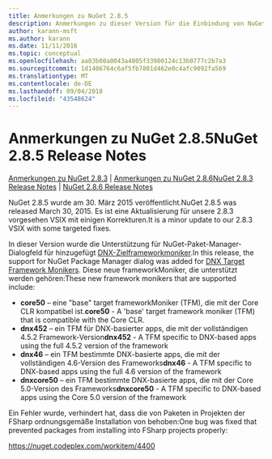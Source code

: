 ```yaml
---
title: Anmerkungen zu NuGet 2.8.5
description: Anmerkungen zu dieser Version für die Einbindung von NuGet 2.8.5 bekannte Probleme, Fehlerkorrekturen, hinzugefügter Features und DCRs.
author: karann-msft
ms.author: karann
ms.date: 11/11/2016
ms.topic: conceptual
ms.openlocfilehash: aa03b00a0043a4805f33900124c13b0777c2b7a3
ms.sourcegitcommit: 1d1406764c6af5fb7801d462e0c4afc9092fa569
ms.translationtype: MT
ms.contentlocale: de-DE
ms.lasthandoff: 09/04/2018
ms.locfileid: "43548624"
---
```

# <a name="nuget-285-release-notes"></a><span data-ttu-id="734d7-103">Anmerkungen zu NuGet 2.8.5</span><span class="sxs-lookup"><span data-stu-id="734d7-103">NuGet 2.8.5 Release Notes</span></span>

<span data-ttu-id="734d7-104">[Anmerkungen zu NuGet 2.8.3](../release-notes/nuget-2.8.3.md) | [Anmerkungen zu NuGet 2.8.6](../release-notes/nuget-2.8.6.md)</span><span class="sxs-lookup"><span data-stu-id="734d7-104">[NuGet 2.8.3 Release Notes](../release-notes/nuget-2.8.3.md) | [NuGet 2.8.6 Release Notes](../release-notes/nuget-2.8.6.md)</span></span>

<span data-ttu-id="734d7-105">NuGet 2.8.5 wurde am 30. März 2015 veröffentlicht.</span><span class="sxs-lookup"><span data-stu-id="734d7-105">NuGet 2.8.5 was released March 30, 2015.</span></span> <span data-ttu-id="734d7-106">Es ist eine Aktualisierung für unsere 2.8.3 vorgesehen VSIX mit einigen Korrekturen.</span><span class="sxs-lookup"><span data-stu-id="734d7-106">It is a minor update to our 2.8.3 VSIX with some targeted fixes.</span></span>

<span data-ttu-id="734d7-107">In dieser Version wurde die Unterstützung für NuGet-Paket-Manager-Dialogfeld für hinzugefügt [DNX-Zielframeworkmoniker](https://github.com/aspnet/dnx).</span><span class="sxs-lookup"><span data-stu-id="734d7-107">In this release, the support for NuGet Package Manager dialog was added for [DNX Target Framework Monikers](https://github.com/aspnet/dnx).</span></span>  <span data-ttu-id="734d7-108">Diese neue frameworkMoniker, die unterstützt werden gehören:</span><span class="sxs-lookup"><span data-stu-id="734d7-108">These new framework monikers that are supported include:</span></span>

* <span data-ttu-id="734d7-109">**core50** – eine "base" target frameworkMoniker (TFM), die mit der Core CLR kompatibel ist.</span><span class="sxs-lookup"><span data-stu-id="734d7-109">**core50** - A 'base' target framework moniker (TFM) that is compatible with the Core CLR.</span></span>
* <span data-ttu-id="734d7-110">**dnx452** – ein TFM für DNX-basierter apps, die mit der vollständigen 4.5.2 Framework-Version</span><span class="sxs-lookup"><span data-stu-id="734d7-110">**dnx452** - A TFM specific to DNX-based apps using the full 4.5.2 version of the framework</span></span>
* <span data-ttu-id="734d7-111">**dnx46** – ein TFM bestimmte DNX-basierte apps, die mit der vollständigen 4.6-Version des Frameworks</span><span class="sxs-lookup"><span data-stu-id="734d7-111">**dnx46** - A TFM specific to DNX-based apps using the full 4.6 version of the framework</span></span>
* <span data-ttu-id="734d7-112">**dnxcore50** – ein TFM bestimmte DNX-basierte apps, die mit der Core 5.0-Version des Frameworks</span><span class="sxs-lookup"><span data-stu-id="734d7-112">**dnxcore50** - A TFM specific to DNX-based apps using the Core 5.0 version of the framework</span></span>

<span data-ttu-id="734d7-113">Ein Fehler wurde, verhindert hat, dass die von Paketen in Projekten der FSharp ordnungsgemäße Installation von behoben:</span><span class="sxs-lookup"><span data-stu-id="734d7-113">One bug was fixed that prevented packages from installing into FSharp projects properly:</span></span>

https://nuget.codeplex.com/workitem/4400